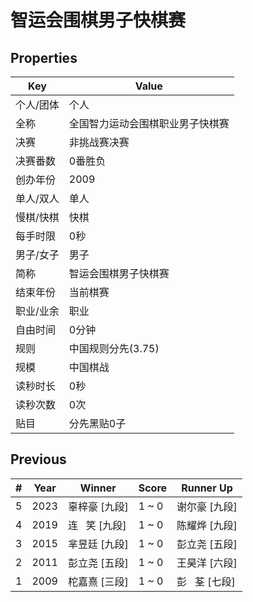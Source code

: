 # 智运会围棋男子快棋赛

## Properties

| Key | Value |
| --- | ----- |
| 个人/团体 | 个人 |
| 全称 | 全国智力运动会围棋职业男子快棋赛 |
| 决赛 | 非挑战赛决赛 |
| 决赛番数 | 0番胜负 |
| 创办年份 | 2009 |
| 单人/双人 | 单人 |
| 慢棋/快棋 | 快棋 |
| 每手时限 | 0秒 |
| 男子/女子 | 男子 |
| 简称 | 智运会围棋男子快棋赛 |
| 结束年份 | 当前棋赛 |
| 职业/业余 | 职业 |
| 自由时间 | 0分钟 |
| 规则 | 中国规则分先(3.75) |
| 规模 | 中国棋战 |
| 读秒时长 | 0秒 |
| 读秒次数 | 0次 |
| 贴目 | 分先黑贴0子 |

## Previous

| # | Year | Winner | Score | Runner Up |
| --- | --- | --- | --- | --- |
| 5 | 2023 | 辜梓豪 [九段] | 1 ~ 0 | 谢尔豪 [九段] |
| 4 | 2019 | 连   笑 [九段] | 1 ~ 0 | 陈耀烨 [九段] |
| 3 | 2015 | 芈昱廷 [九段] | 1 ~ 0 | 彭立尧 [五段] |
| 2 | 2011 | 彭立尧 [五段] | 1 ~ 0 | 王昊洋 [六段] |
| 1 | 2009 | 柁嘉熹 [三段] | 1 ~ 0 | 彭   荃 [七段] |

